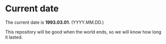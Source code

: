 # Current date

The current date is **1993.03.01.** (YYYY.MM.DD.)

This repository will be good when the world ends, so we will know how long it lasted.